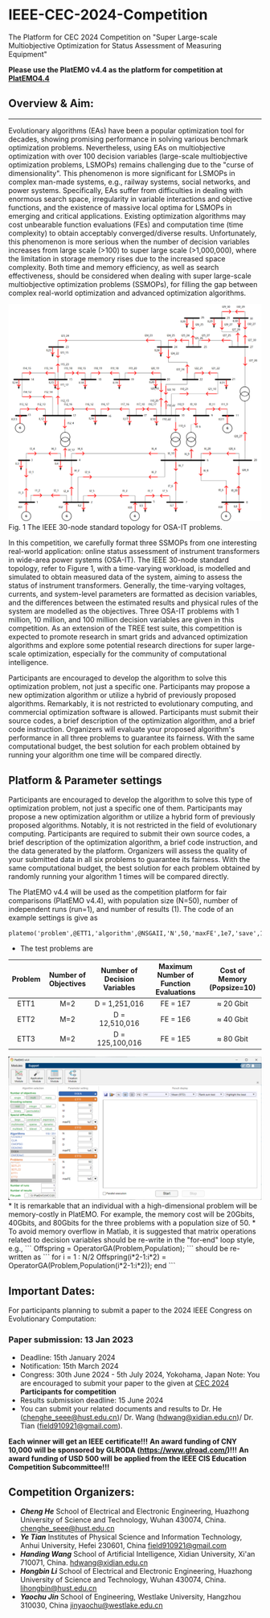 # IEEE-CEC-2024-Competition
The Platform for CEC 2024 Competition on "Super Large-scale Multiobjective Optimization for Status Assessment of Measuring Equipment"

**Please use the PlatEMO v4.4 as the platform for competition at [PlatEMO4.4](https://github.com/ChengHust/IEEE-CEC-2024-Competition/tree/master)**

## Overview & Aim:
***
  Evolutionary algorithms (EAs) have been a popular optimization tool for decades, showing promising performance in solving various benchmark optimization problems. Nevertheless, using EAs on multiobjective optimization with over 100 decision variables (large-scale multiobjective optimization problems, LSMOPs) remains challenging due to the "curse of dimensionality". This phenomenon is more significant for LSMOPs in complex man-made systems, e.g., railway systems, social networks, and power systems. Specifically, EAs suffer from difficulties in dealing with enormous search space, irregularity in variable interactions and objective functions, and the existence of massive local optima for LSMOPs in emerging and critical applications. Existing optimization algorithms may cost unbearable function evaluations (FEs) and computation time (time complexity) to obtain acceptably converged/diverse results. Unfortunately, this phenomenon is more serious when the number of decision variables increases from large scale (>100) to super large scale (>1,000,000), where the limitation in storage memory rises due to the increased space complexity. Both time and memory efficiency, as well as search effectiveness, should be considered when dealing with super large-scale multiobjective optimization problems (SSMOPs), for filling the gap between complex real-world optimization and advanced optimization algorithms.

<img src="https://github.com/ChengHust/IEEE-CEC-2024-Competition/blob/main/CEC0_IEEE_30_nodes.png" />
Fig. 1 The IEEE 30-node standard topology for OSA-IT problems.


In this competition, we carefully format three SSMOPs from one interesting real-world application: online status assessment of instrument transformers in wide-area power systems (OSA-IT). The IEEE 30-node standard topology, refer to Figure 1, with a time-varying workload, is modelled and simulated to obtain measured data of the system, aiming to assess the status of instrument transformers. Generally, the time-varying voltages, currents, and system-level parameters are formatted as decision variables, and the differences between the estimated results and physical rules of the system are modelled as the objectives. Three OSA-IT problems with 1 million, 10 million, and 100 million decision variables are given in this competition.
As an extension of the TREE test suite, this competition is expected to promote research in smart grids and advanced optimization algorithms and explore some potential research directions for super large-scale optimization, especially for the community of computational intelligence.

Participants are encouraged to develop the algorithm to solve this optimization problem, not just a specific one. 
Participants may propose a new optimization algorithm or utilize a hybrid of previously proposed algorithms.
Remarkably, it is not restricted to evolutionary computing, and commercial optimization software is allowed. 
Participants must submit their source codes, a brief description of the optimization algorithm, and a brief code instruction. 
Organizers will evaluate your proposed algorithm's performance in all three problems to guarantee its fairness. 
With the same computational budget, the best solution for each problem obtained by running your algorithm one time will be compared directly.

## Platform & Parameter settings
Participants are encouraged to develop the algorithm to solve this type of optimization problem, not just a specific one of them. Participants may propose a new optimization algorithm or utilize a hybrid form of previously proposed algorithms. Notably, it is not restricted in the field of evolutionary computing. Participants are required to submit their own source codes, a brief description of the optimization algorithm, a brief code instruction, and the data generated by the platform. Organizers will assess the quality of your submitted data in all six problems to guarantee its fairness. With the same computational budget, the best solution for each problem obtained by randomly running your algorithm 1 times will be compared directly. 

The PlatEMO v4.4 will be used as the competition platform for fair comparisons (PlatEMO v4.4), with population size (N=50), number of independent runs (run=1), and number of results (1). The code of an example settings is give as 
```
platemo('problem',@ETT1,'algorithm',@NSGAII,'N',50,'maxFE',1e7,'save',1)
```
  
* The test problems are

|             Problem             |      Number of Objectives       |   Number of Decision Variables     |   Maximum Number of Function Evaluations    |  Cost of Memory (Popsize=10)    |
| :-----------------------------: | :-----------------------------: | :-------------------------------:  | :--------------------------------:  | :----------------------------:  |
|             ETT1                |              M=2                |             D = 1,251,016          |                FE = 1E7             |                ≈ 20 Gbit        |
|             ETT2                |              M=2                |             D = 12,510,016         |                FE = 1E6             |                ≈ 40 Gbit        |
|             ETT3                |              M=2                |             D = 125,100,016        |                FE = 1E5             |                ≈ 80 Gbit        |

  <img src="https://github.com/ChengHust/IEEE-CEC-2024-Competition/blob/main/CEC2024Competition_Settings.png" />
* It is remarkable that an individual with a high-dimensional problem will be memory-costly in PlatEMO. For example, the memory cost will be 20Gbits, 40Gbits, and 80Gbits for the three problems with a population size of 50.
* To avoid memory overflow in Matlab, it is suggested that matrix operations related to decision variables should be re-write in the "for-end" loop style, e.g.,
```
Offspring  = OperatorGA(Problem,Population);
```
should be re-written as
```
for i = 1 : N/2
  Offspring(i*2-1:i*2)  = OperatorGA(Problem,Population(i*2-1:i*2));
end
```

## Important Dates:
For participants planning to submit a paper to the 2024 IEEE Congress on Evolutionary Computation:
### Paper submission: 13 Jan 2023
 - Deadline: 15th January 2024
 - Notification: 15th March 2024
 - Congress: 30th June 2024 - 5th July 2024, Yokohama, Japan
Note: You are encouraged to submit your paper to the given at [CEC 2024](https://2024.ieeewcci.org/)
**Participants for competition**
 - Results submission deadline: 15 June 2024
 - You can submit your related documents and results to Dr. He (chenghe_seee@hust.edu.cn)/ Dr. Wang (hdwang@xidian.edu.cn)/ Dr. Tian (field910921@gmail.com).

**Each winner will get an IEEE certificate!!!**
**An award funding  of CNY 10,000 will be sponsored by GLRODA (https://www.glroad.com/)!!!**
**An award funding of USD 500 will be applied from the IEEE CIS Education Competition Subcommittee!!!**

## Competition Organizers:
* ***Cheng He***
  School of Electrical and Electronic Engineering, Huazhong University of Science and Technology, Wuhan 430074, China. 
  chenghe_seee@hust.edu.cn
* ***Ye Tian***
  Institutes of Physical Science and Information Technology, Anhui University, Hefei 230601, China
  field910921@gmail.com
* ***Handing Wang***
  School of Artificial Intelligence, Xidian University, Xi'an 710071, China. 
  hdwang@xidian.edu.cn
* ***Hongbin Li***
  School of Electrical and Electronic Engineering, Huazhong University of Science and Technology, Wuhan 430074, China. 
  lihongbin@hust.edu.cn
* ***Yaochu Jin***
  School of Engineering, Westlake University, Hangzhou 310030, China
  jinyaochu@westlake.edu.cn
